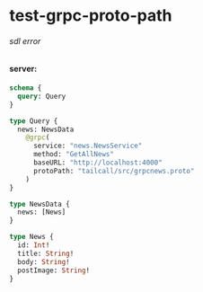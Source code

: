 # test-grpc-proto-path

###### sdl error

#### server:

```graphql
schema {
  query: Query
}

type Query {
  news: NewsData
    @grpc(
      service: "news.NewsService"
      method: "GetAllNews"
      baseURL: "http://localhost:4000"
      protoPath: "tailcall/src/grpcnews.proto"
    )
}

type NewsData {
  news: [News]
}

type News {
  id: Int!
  title: String!
  body: String!
  postImage: String!
}
```

